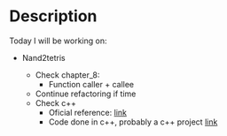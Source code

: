 # Description

Today I will be working on:
  - Nand2tetris

    - Check chapter_8:
      - Function caller + callee
    - Continue refactoring if time
    - Check c++ 
      - Oficial reference:
      [link](https://isocpp.github.io/CppCoreGuidelines/CppCoreGuidelines#main)
      - Code done in c++, probably
        a c++ project
        [link](https://github.com/duckdb/duckdb/blob/main/src/include/duckdb/main/relation.hpp)
